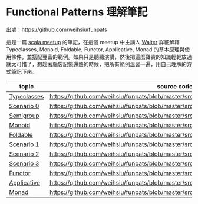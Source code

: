 # Functional Patterns 理解筆記

出處：https://github.com/weihsiu/funpats

這是一篇 [scala meetup](http://www.meetup.com/Scala-Taiwan-Meetup/events/230710110/) 的筆記，在這個 meetup 中主講人 [Walter](http://www.meetup.com/Scala-Taiwan-Meetup/members/171244032/) 詳細解釋 Typeclasses, Monoid, Foldable, Functor, Applicative, Monad 的基本原理與使用條件，並搭配豐富的範例。如果只是聽聽演講，然後把這麼寶貴的知識輕輕放過就太可惜了，想趁著腦袋記憶還熱的時候，把所有範例溫習一遍，用自己理解的方式筆記下來。

| topic | source code |
|-------|-------------|
| [Typeclasses](typeclasses.md) | https://github.com/weihsiu/funpats/blob/master/src/main/scala/funpats/codecs.scala |
| [Scenario 0](scenario0.md) | https://github.com/weihsiu/funpats/blob/master/src/main/scala/funpats/Scenario0.scala |
| [Semigroup](semigroup.md) | https://github.com/weihsiu/funpats/blob/master/src/main/scala/funpats/semigroups.scala |
| [Monoid](monoid.md) | https://github.com/weihsiu/funpats/blob/master/src/main/scala/funpats/monoids.scala |
| [Foldable](foldable.md) | https://github.com/weihsiu/funpats/blob/master/src/main/scala/funpats/foldables.scala |
| [Scenario 1](scenario1.md) | https://github.com/weihsiu/funpats/blob/master/src/main/scala/funpats/Scenario1.scala |
| [Scenario 2](scenario2.md) | https://github.com/weihsiu/funpats/blob/master/src/main/scala/funpats/Scenario2.scala |
| [Scenario 3](scenario3.md) | https://github.com/weihsiu/funpats/blob/master/src/main/scala/funpats/Scenario3.scala |
| [Functor](functor.md) | https://github.com/weihsiu/funpats/blob/master/src/main/scala/funpats/functors.scala |
| [Applicative](applicative.md) | https://github.com/weihsiu/funpats/blob/master/src/main/scala/funpats/applicatives.scala |
| [Monad](monad.md) | https://github.com/weihsiu/funpats/blob/master/src/main/scala/funpats/monads.scala |
